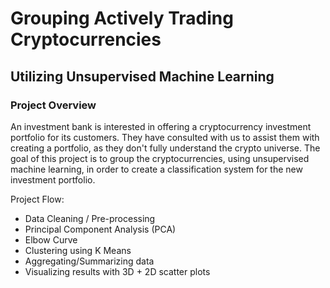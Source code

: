 # Grouping Actively Trading Cryptocurrencies
## Utilizing Unsupervised Machine Learning

### Project Overview
An investment bank is interested in offering a cryptocurrency investment portfolio for its customers. They have consulted with us to assist them with creating a portfolio, as they don't fully understand the crypto universe. The goal of this project is to group the cryptocurrencies, using unsupervised machine learning, in order to create a classification system for the new investment portfolio.

Project Flow:
- Data Cleaning / Pre-processing
- Principal Component Analysis (PCA)
- Elbow Curve
- Clustering using K Means
- Aggregating/Summarizing data
- Visualizing results with 3D + 2D scatter plots

